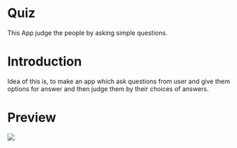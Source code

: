 # Quiz
This App judge the people by asking simple questions.

# Introduction
Idea of this is, to make an app which ask questions from user and give
them options for answer and then judge them by their choices of answers.

# Preview
![](https://s4.gifyu.com/images/ezgif.com-gif-maker6ccebe908f6beef3.gif)
